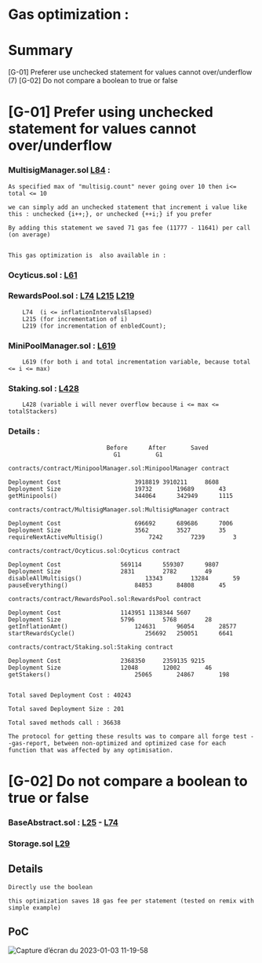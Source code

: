 # Gas optimization :

# Summary

 [G-01]  Preferer use unchecked statement for values cannot over/underflow  (7)
 [G-02]  Do not compare a boolean to true or false

# [G-01] Prefer using unchecked statement for values cannot over/underflow 

###  MultisigManager.sol [L84](https://github.com/code-423n4/2022-12-gogopool/blob/main/contracts/contract/MultisigManager.sol#L84) : 

	As specified max of "multisig.count" never going over 10 then i<= total <= 10
	
	we can simply add an unchecked statement that increment i value like this : unchecked {i++;}, or unchecked {++i;} if you prefer 
	
	By adding this statement we saved 71 gas fee (11777 - 11641) per call  (on average)


	This gas optimization is  also available in :


###  Ocyticus.sol : [L61](https://github.com/code-423n4/2022-12-gogopool/blob/main/contracts/contract/Ocyticus.sol#L61)

###  RewardsPool.sol : [L74](https://github.com/code-423n4/2022-12-gogopool/blob/main/contracts/contract/RewardsPool.sol#L74) [L215](https://github.com/code-423n4/2022-12-gogopool/blob/main/contracts/contract/RewardsPool.sol#L215) [L219](https://github.com/code-423n4/2022-12-gogopool/blob/main/contracts/contract/RewardsPool.sol#L219)
		L74  (i <= inflationIntervalsElapsed) 
		L215 (for incrementation of i)
		L219 (for incrementation of enbledCount); 

###  MiniPoolManager.sol : [L619](https://github.com/code-423n4/2022-12-gogopool/blob/main/contracts/contract/MiniPoolManager.sol#L619)
		L619 (for both i and total incrementation variable, because total <= i <= max)


### Staking.sol :  [L428](https://github.com/code-423n4/2022-12-gogopool/blob/main/contracts/contract/Staking.sol#L428)
		L428 (variable i will never overflow because i <= max <= totalStackers)


### Details :

								Before		After		Saved
 								  G1		  G1

	contracts/contract/MinipoolManager.sol:MinipoolManager contract

	Deployment Cost 					3918819	3910211 	8608
	Deployment Size 					19732		19689		43
	getMinipools()   					344064		342949		1115 

	contracts/contract/MultisigManager.sol:MultisigManager contract

	Deployment Cost  					696692		689686		7006
	Deployment Size  					3562		3527 		35
	requireNextActiveMultisig()   			7242		7239		3 

	contracts/contract/Ocyticus.sol:Ocyticus contract

	Deployment Cost					569114		559307		9807
	Deployment Size					2831		2782		49
	disableAllMultisigs()			       13343		13284		59 
	pauseEverything()					84853		84808 		45 

	contracts/contract/RewardsPool.sol:RewardsPool contract

	Deployment Cost					1143951	1138344	5607
	Deployment Size					5796 		5768		28
	getInflationAmt()					124631		96054		28577 
	startRewardsCycle()				       256692 	250051		6641 

	contracts/contract/Staking.sol:Staking contract

	Deployment Cost					2368350 	2359135	9215
	Deployment Size					12048 		12002		46
	getStakers()						25065		24867		198 


	Total saved Deployment Cost : 40243

	Total saved Deployment Size : 201

	Total saved methods call : 36638 

	The protocol for getting these results was to compare all forge test --gas-report, between non-optimized and optimized case for each function that was affected by any optimisation. 


# [G-02] Do not compare a boolean to true or false


### BaseAbstract.sol :  [L25](https://github.com/code-423n4/2022-12-gogopool/blob/main/contracts/contract/BaseAbstract.sol#L25) -  [L74](https://github.com/code-423n4/2022-12-gogopool/blob/main/contracts/contract/BaseAbstract.sol#L74)

### Storage.sol  [L29](https://github.com/code-423n4/2022-12-gogopool/blob/main/contracts/contract/Storage.sol#L29)

## Details
	Directly use the boolean

	this optimization saves 18 gas fee per statement (tested on remix with simple example)

## PoC


![Capture d’écran du 2023-01-03 11-19-58](https://user-images.githubusercontent.com/121401405/210338711-7b6eb2c8-c0c8-43d0-ad3b-b0129ec95afd.png)